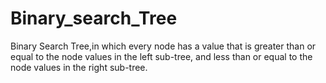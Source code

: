 # Binary_search_Tree
Binary Search Tree,in which every node has a value that is greater than or equal to the node values in the left sub-tree, and less than or equal to the node values in the right sub-tree.
